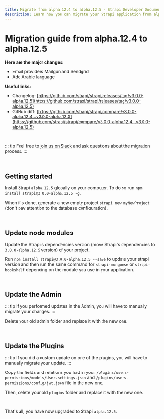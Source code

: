 ```yaml
---
title: Migrate from alpha.12.4 to alpha.12.5 - Strapi Developer Documentation
description: Learn how you can migrate your Strapi application from alpha.12.4 to alpha.12.5.
---
```


# Migration guide from alpha.12.4 to alpha.12.5

**Here are the major changes:**

- Email providers Mailgun and Sendgrid
- Add Arabic language

**Useful links:**

- Changelog: [https://github.com/strapi/strapi/releases/tag/v3.0.0-alpha.12.5](https://github.com/strapi/strapi/releases/tag/v3.0.0-alpha.12.5)
- GitHub diff: [https://github.com/strapi/strapi/compare/v3.0.0-alpha.12.4...v3.0.0-alpha.12.5](https://github.com/strapi/strapi/compare/v3.0.0-alpha.12.4...v3.0.0-alpha.12.5)

<br>

::: tip
Feel free to [join us on Slack](http://slack.strapi.io) and ask questions about the migration process.
:::

<br>

## Getting started

Install Strapi `alpha.12.5` globally on your computer. To do so run `npm install strapi@3.0.0-alpha.12.5 -g`.

When it's done, generate a new empty project `strapi new myNewProject` (don't pay attention to the database configuration).

<br>

## Update node modules

Update the Strapi's dependencies version (move Strapi's dependencies to `3.0.0-alpha.12.5` version) of your project.

Run `npm install strapi@3.0.0-alpha.12.5 --save` to update your strapi version and then run the same command for `strapi-mongoose` or `strapi-bookshelf` depending on the module you use in your application.

<br>

## Update the Admin

::: tip
If you performed updates in the Admin, you will have to manually migrate your changes.
:::

Delete your old admin folder and replace it with the new one.

<br>

## Update the Plugins

::: tip
If you did a custom update on one of the plugins, you will have to manually migrate your update.
:::

Copy the fields and relations you had in your `/plugins/users-permissions/models/User.settings.json` and `/plugins/users-permissions/config/jwt.json` file in the new one.

Then, delete your old `plugins` folder and replace it with the new one.

<br>

That's all, you have now upgraded to Strapi `alpha.12.5`.
